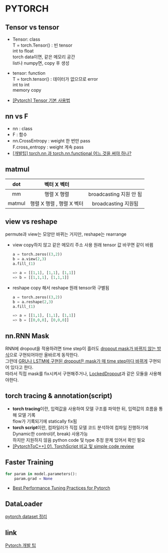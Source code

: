 # PYTORCH

## **Tensor vs tensor**
- Tensor: class <br>
T = torch.Tensor() : 빈 tensor<br>
int to float<br>
torch data이면, 같은 메모리 공간<br>
list나 numpy면, copy 후 생성

- tensor: function<br>
T = torch.tensor() : 데이터가 없으므로 error<br>
int to int<br>
memory copy
- [[Pytorch] Tensor 기본 사용법](https://amber-chaeeunk.tistory.com/84)

## **nn vs F**
- nn : class
- F : 함수
- nn.CrossEntropy  : weight 한 번만 pass <br>
  F.cross_entropy : weight 게속 pass
- [[개발팁] torch.nn 과 torch.nn.functional 어느 것을 써야 하나?](https://cvml.tistory.com/10)
    
## **matmul**
| dot | 벡터 X 벡터 |  |
| :---: | :---: | :---: |
| mm | 행렬 X 행렬 | broadcasting 지원 안 됨 |
| matmul | 행렬 X 행렬 , 행렬 X 벡터 | broadcasting 지원됨 |

## **view vs reshape**
    
permute과 view는 모양만 바뀌는 거지만, reshape는 rearrange

- view
copy하지 않고 같은 메모리 주소 사용
원래 tensor 값 바꾸면 같이 바뀜
    
    ```python
    a = torch.zeros((3,2))
    b = a.view(2,3)
    a.fill_(1)
    
    => a = [[1,1], [1,1], [1,1]]
    => b = [[1,1,1], [1,1,1]]
    ```
    
- reshape
copy 해서 reshape
원래 tensor와 구별됨
    
    ```python
    a = torch.zeros((3,2))
    b = a.reshape(2,3)
    a.fill_(1)
    
    => a = [[1,1], [1,1], [1,1]]
    => b = [[0,0,0], [0,0,0]]
    ```
        
## **nn.RNN Mask**

RNN에 dropout을 적용하려면 time step이 흘러도 [dropout mask가 바뀌지 않는 방식](https://medium.com/@bingobee01/a-review-of-dropout-as-applied-to-rnns-72e79ecd5b7b)으로 구현되어야만 올바르게 동작한다. <br>
그런데 [GRU나 LSTM에 구현된 dropout은 mask가 매 time step마다 바뀌게](https://discuss.pytorch.org/t/dropout-for-rnns/633/11) 구현되어 있다고 한다. <br> 
따라서 직접 mask를 fix시켜서 구현해주거나, [LockedDropout](https://pytorchnlp.readthedocs.io/en/latest/source/torchnlp.nn.html)과 같은 모듈을 사용해야한다.
    
## **torch tracing & annotation(script)**
- **torch tracing**이란, 입력값을 사용하여 모델 구조를 파악한 뒤, 입력값의 흐름을 통해 모델 기록<br>
flow가 기록되기에 statically fix됨
- **torch script**이란, 컴파일러가 직접 모델 코드 분석하여 컴파일 진행하기에 Dynamic한 control(if, break) 사용가능<br>
하지만 지원하지 않음 python code 및 type 추정 문제 있어서 확인 필요
- [[PytorchToC++] 01. TorchScript 비교 및 simple code review](https://data-gardner.tistory.com/m/105)

## Faster Training
```python
for param in model.parameters():
    param.grad = None
```
- [Best Performance Tuning Practices for Pytorch](https://ai.plainenglish.io/best-performance-tuning-practices-for-pytorch-3ef06329d5fe)
   
## DataLoader
[pytorch dataset 정리](https://hulk89.github.io/pytorch/2019/09/30/pytorch_dataset/)
    
## link
[Pytorch 개발 팁](https://newsight.tistory.com/301)
        
